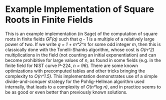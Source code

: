 # Example Implementation of Square Roots in Finite Fields

This is an example implementation (in Sage) of the computation of square
roots in finite fields _GF(q)_ such that _q - 1_ is a multiple of a
relatively large power of two. If we write _q = 1 + m*2^n_ for some odd
integer _m_, then this is classically done with the Tonelli-Shanks
algorithm, whose cost is _O(n^2)_ multiplications in the field (not
counting an initial exponentiation) and can become prohibitive for large
values of _n_, as found in some fields (e.g. in the finite field for
NIST curve P-224, _n = 96_). There are some known optimizations with
precomputed tables and other tricks bringing the complexity to
_O(n^1.5)_. This implementation demonstrates use of a simple
divide-and-conquer strategy for the Pohlig-Hellman algorithm used
internally, that leads to a complexity of _O(n*log n)_, and in practice
seems to be as good or even better than previously known solutions.
